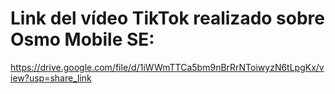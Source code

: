 # Link del vídeo TikTok realizado sobre Osmo Mobile SE:
https://drive.google.com/file/d/1iWWmTTCa5bm9nBrRrNToiwyzN6tLpgKx/view?usp=share_link
